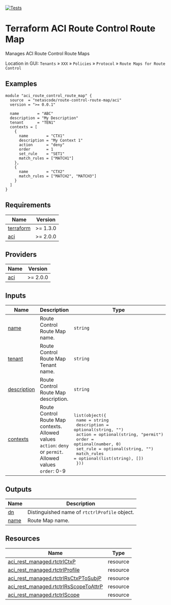 <!-- BEGIN_TF_DOCS -->
[![Tests](https://github.com/netascode/terraform-aci-route-control-route-map/actions/workflows/test.yml/badge.svg)](https://github.com/netascode/terraform-aci-scaffolding/actions/workflows/test.yml)

# Terraform ACI Route Control Route Map

Manages ACI Route Control Route Maps

Location in GUI:
`Tenants` » `XXX` » `Policies` » `Protocol` » `Route Maps for Route Control`

## Examples

```hcl
module "aci_route_control_route_map" {
  source  = "netascode/route-control-route-map/aci"
  version = ">= 0.0.1"

  name        = "ABC"
  description = "My Description"
  tenant      = "TEN1"
  contexts = [
    {
      name        = "CTX1"
      description = "My Context 1"
      action      = "deny"
      order       = 1
      set_rule    = "SET1"
      match_rules = ["MATCH1"]
    },
    {
      name        = "CTX2"
      match_rules = ["MATCH2", "MATCH3"]
    }
  ]
}
```

## Requirements

| Name | Version |
|------|---------|
| <a name="requirement_terraform"></a> [terraform](#requirement\_terraform) | >= 1.3.0 |
| <a name="requirement_aci"></a> [aci](#requirement\_aci) | >= 2.0.0 |

## Providers

| Name | Version |
|------|---------|
| <a name="provider_aci"></a> [aci](#provider\_aci) | >= 2.0.0 |

## Inputs

| Name | Description | Type | Default | Required |
|------|-------------|------|---------|:--------:|
| <a name="input_name"></a> [name](#input\_name) | Route Control Route Map name. | `string` | n/a | yes |
| <a name="input_tenant"></a> [tenant](#input\_tenant) | Route Control Route Map Tenant name. | `string` | n/a | yes |
| <a name="input_description"></a> [description](#input\_description) | Route Control Route Map description. | `string` | `""` | no |
| <a name="input_contexts"></a> [contexts](#input\_contexts) | Route Control Route Map contexts. Allowed values `action`:  `deny` or `permit`. Allowed values `order`: 0-9 | <pre>list(object({<br>    name        = string<br>    description = optional(string, "")<br>    action      = optional(string, "permit")<br>    order       = optional(number, 0)<br>    set_rule    = optional(string, "")<br>    match_rules = optional(list(string), [])<br>  }))</pre> | `[]` | no |

## Outputs

| Name | Description |
|------|-------------|
| <a name="output_dn"></a> [dn](#output\_dn) | Distinguished name of `rtctrlProfile` object. |
| <a name="output_name"></a> [name](#output\_name) | Route Map name. |

## Resources

| Name | Type |
|------|------|
| [aci_rest_managed.rtctrlCtxP](https://registry.terraform.io/providers/CiscoDevNet/aci/latest/docs/resources/rest_managed) | resource |
| [aci_rest_managed.rtctrlProfile](https://registry.terraform.io/providers/CiscoDevNet/aci/latest/docs/resources/rest_managed) | resource |
| [aci_rest_managed.rtctrlRsCtxPToSubjP](https://registry.terraform.io/providers/CiscoDevNet/aci/latest/docs/resources/rest_managed) | resource |
| [aci_rest_managed.rtctrlRsScopeToAttrP](https://registry.terraform.io/providers/CiscoDevNet/aci/latest/docs/resources/rest_managed) | resource |
| [aci_rest_managed.rtctrlScope](https://registry.terraform.io/providers/CiscoDevNet/aci/latest/docs/resources/rest_managed) | resource |
<!-- END_TF_DOCS -->